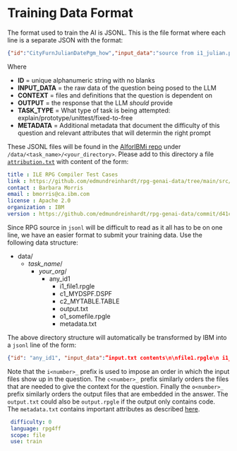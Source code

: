 # Training Data Format

The format used to train the AI is JSONL.  This is the file format where each line is a separate JSON with the format:

```json
{"id":"CityFurnJulianDatePgm_how","input_data":"source from i1_julian.pgm.rpgle","context":"","output":"from how_output.md","task":"explain","metadata": {"provenance":"https://github.com/AIforIBMi/rpg-genai-data/blob/4bf9140019e237/data/explain/IBM/helloworld/how_output.txt","difficulty":1,"language":"rpg4fx","scope":"file","depth":"how"}}

```

Where

- **ID** =
unique alphanumeric string with no blanks
- **INPUT_DATA** =
the raw data of the question being posed to the LLM
- **CONTEXT** =
files and definitions that the question is dependent on
- **OUTPUT** =
the response that the LLM *should* provide
- **TASK_TYPE** =
What type of task is being attempted: explain/prototype/unittest/fixed-to-free
- **METADATA** =
Additional metadata that document the difficulty of this question and relevant attributes that will determin the right prompt

These JSONL files will be found in the [AIforIBMi repo](https://github.com/AIforIBMi/rpg-genai-data) under
```/data/<task_name>/<your_directory>```.
Please add to this directory a file [`attribution.txt`](attribution.md) with content of the form:

```yaml
title : ILE RPG Compiler Test Cases
link : https://github.com/edmundreinhardt/rpg-genai-data/tree/main/src/001compiler_tests/
contact : Barbara Morris
email : bmorris@ca.ibm.com
license : Apache 2.0
organization : IBM
version : https://github.com/edmundreinhardt/rpg-genai-data/commit/d41c5d45a58653d7d12958be6c2b739cb5d7e902
```

Since RPG source in `jsonl` will be difficult to read as it all has to be on one line, we have an easier format to submit your training data.  Use the following data structure:

- data/
  - *task_name*/
    - *your_org*/
      - any_id1
        - i1_file1.rpgle
        - c1_MYDSPF.DSPF
        - c2_MYTABLE.TABLE
        - output.txt
        - o1_somefile.rpgle
        - metadata.txt

The above directory structure will automatically be transformed by IBM into a `jsonl` line of the form:

```json
{"id": "any_id1", "input_data":”input.txt contents\n\nfile1.rpgle\n i1_file1.rpgle contents”, "context”: "MYDSPF.DSPF\n\n c1_MYDSPF.DSPF contents\n\nMYTABLE.TABLE\n i3_MYTABLE.TABLE contents", ”output”: ”output.txt contents\n\nsomefile.rpgle\no1_somefile.rpgle contents”, "task":"task_name", "difficulty":0}
```

Note that the `i<number>_` prefix is used to impose an order in which the input files show up in the question.  The `c<number>_` prefix similarly orders the files that are needed to give the context for the question. Finally the `o<number>_` prefix similarly orders the output files that are embedded in the answer.  The `output.txt` could also be `output.rpgle` if the output only contains code.  
The `metadata.txt` contains important attributes as described [here](/metadata.md).

```yaml
 difficulty: 0
 language: rpg4ff
 scope: file
 use: train
```
